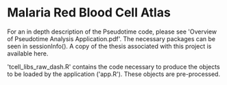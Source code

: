 # Malaria Red Blood Cell Atlas

For an in depth description of the Pseudotime code, please see 'Overview of Pseudotime Analysis Application.pdf'. The necessary packages can be seen in sessionInfo(). A copy of the thesis associated with this project is available here.

'tcell_libs_raw_dash.R' contains the code necessary to produce the objects to be loaded by the application ('app.R'). These objects are pre-processed. 


